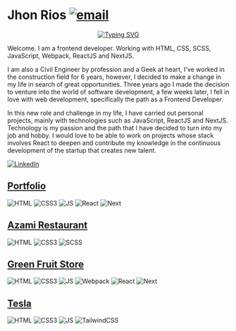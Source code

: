 # Jhon Rios [![email](https://img.shields.io/static/v1?label=email&message=r.jhonf@gmail.com&color=00bd95)](mailto:r.jhonf@gmail.com)&nbsp;

<p align="center">
  <a href="https://git.io/typing-svg"><img src="https://readme-typing-svg.herokuapp.com?font=Fira+Code&pause=1000&color=00bd95&width=650&lines=Jhon+Rios+-+Frontend+Developer;HTML+%2F+CSS+%2F+SaSS+%2F+JavaScript+%2F+React.js+%2F+Next.js" alt="Typing SVG" /></a>
</p>

Welcome. I am a frontend developer. Working with HTML, CSS, SCSS, JavaScript, Webpack, ReactJS and NextJS.

I am also a Civil Engineer by profession and a Geek at heart, I've worked in the construction field for 6 years, however, I decided to make a change in my life in search of great opportunities. Three years ago I made the decision to venture into the world of software development, a few weeks later, I fell in love with web development, specifically the path as a Frontend Developer.

In this new role and challenge in my life, I have carried out personal projects, mainly with technologies such as JavaScript, ReactJS and NextJS. Technology is my passion and the path that I have decided to turn into my job and hobby. I would love to be able to work on projects whose stack involves React to deepen and contribute my knowledge in the continuous development of the startup that creates new talent.

[![LinkedIn](https://img.shields.io/static/v1?label=LinkedIn&message=Social%20Network&color=00bd95)](https://www.linkedin.com/in/jhon-rios-galindez/)&nbsp;

## [Portfolio](https://jhonriosportfolio.vercel.app/)

![HTML](https://img.shields.io/badge/HTML5-Foundation%20Code%20v5-E34F26?logo=html5)
![CSS3](https://img.shields.io/badge/CSS5-Cascading%20Style%20Sheets-1572B6?logo=css3)
![JS](https://img.shields.io/badge/JavaScript-Language-F7DF1E?logo=javascript)
![React](https://img.shields.io/badge/ReactJS-Library-61DAFB?logo=react)
![Next](https://img.shields.io/badge/NextJS-Framework-000000?logo=next.js)

## [Azami Restaurant](https://jhon-rios-azami-restaurant.netlify.app/)

![HTML](https://img.shields.io/badge/HTML5-Foundation%20Code%20v5-E34F26?logo=html5)
![CSS3](https://img.shields.io/badge/CSS5-Cascading%20Style%20Sheets-1572B6?logo=css3)
![SCSS](https://img.shields.io/badge/SCSS-Preprocessor%20CSS-%23CC6699?logo=sass
)

## [Green Fruit Store](https://green-fruit-store.vercel.app/)

![HTML](https://img.shields.io/badge/HTML5-Foundation%20Code%20v5-E34F26?logo=html5)
![CSS3](https://img.shields.io/badge/CSS5-Cascading%20Style%20Sheets-1572B6?logo=css3)
![JS](https://img.shields.io/badge/JavaScript-Language-F7DF1E?logo=javascript)
![Webpack](https://img.shields.io/badge/Webpack-Module%20Bundler-8DD6F9?logo=webpack)
![React](https://img.shields.io/badge/ReactJS-Library-61DAFB?logo=react)
![Next](https://img.shields.io/badge/NextJS-Framework-000000?logo=next.js)

## [Tesla](https://jhonrios-tesla-landing.netlify.app/)

![HTML](https://img.shields.io/badge/HTML5-Foundation%20Code%20v5-E34F26?logo=html5)
![CSS3](https://img.shields.io/badge/CSS5-Cascading%20Style%20Sheets-1572B6?logo=css3)
![JS](https://img.shields.io/badge/JavaScript-Language-F7DF1E?logo=javascript)
![TailwindCSS](https://img.shields.io/badge/TailwindCSS-Framework%20CSS-%2306B6D4?logo=tailwindcss
)

